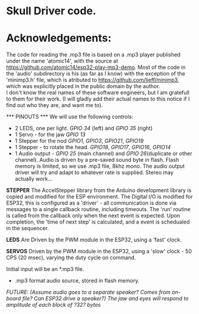 # Skull Driver code.
#
# Acknowledgements:
The code for reading the .mp3 file is based on a .mp3 player published under the name 'atomic14',
with the source at https://github.com/atomic14/esp32-play-mp3-demo. Most of the code in the 'audio'
subdirectory is his (as far as I know) with the exception of the 'minimp3.h' file, which is 
atributed to https://github.com/lieff/minimp3, which was explicitly placed in the public domain
by the author.  
I don't know the real names of these software engineers, but I am gratefull to them for their work.
(I will gladly add their actual names to this notice if I find out who they are, and want me to).

*** PINOUTS ***
We will use the following controls:
* 2 LEDS, one per light. _GPIO 34_ (left) and _GPIO 35_ (right)
* 1 Servo - for the jaw  _GPIO 13_
* 1 Stepper for the nod _GPIO1_, _GPIO3_, _GPIO21_, _GPIO19_
* 1 Stepper - to rotate the head. _GPIO18_, _GPIO17_, _GPIO16_, _GPIO14_
* 1 Audio output - _GPIO 25_ (main channel)  and _GPIO 26_(duplicate or other channel).
    Audio is driven by a pre-saved sound byte in flash.  Flash memory is limited, so
    we use .mp3 file, 8khz mono. The audio output driver will try and adapt to 
    whatever rate is supplied. Stereo may actually work...

**STEPPER**
The AccelStepper library from the Arduino development library is copied and 
modified for the ESP environment. The Digital I/O is modified for ESP32, this 
is configured as a 'driver' - all communication is done via messages to a single
callback routine, including timeouts. The 'run' routine is called from the 
callback only when the next event is expected. Upon completion, the 'time of
next step' is calculated, and a event is schedualed in the sequencer.

**LEDS**    Are Driven by the PWM module in the ESP32, using a 'fast' clock.

**SERVOS**  Driven by the PWM module in the ESP32, using a 'slow' clock - 
           50 CPS (20 msec), varying the duty cycle on command.

Initial input will be an *.mp3 file.
* .mp3 format audio source, stored in flash memory.

_FUTURE: (Assume audio goes to a separate speaker? Comes from on-board file? Can ESP32 drive a speaker?)
   The jaw and eyes will respond to amplitude of each block of ?32? bytes_

